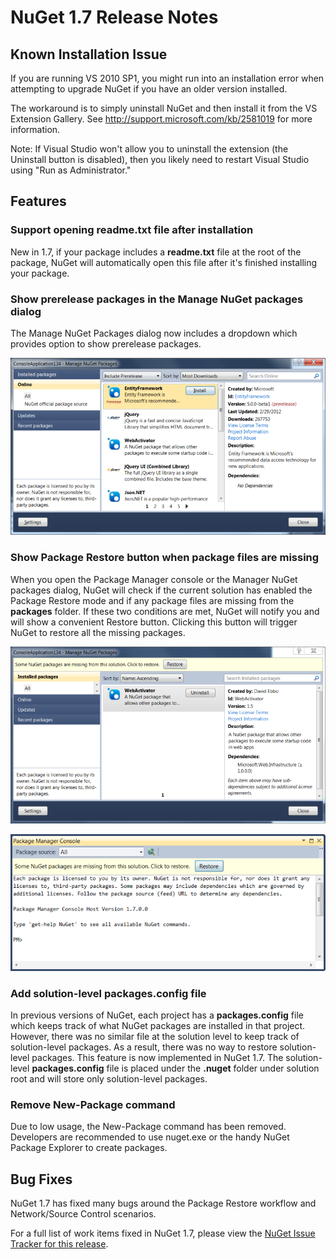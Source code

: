 ﻿# NuGet 1.7 Release Notes

## Known Installation Issue
If you are running VS 2010 SP1, you might run into an installation error when attempting to upgrade 
NuGet if you have an older version installed.

The workaround is to simply uninstall NuGet and then install it from the VS Extension Gallery.  See
<a href="http://support.microsoft.com/kb/2581019">http://support.microsoft.com/kb/2581019</a> for more information.

Note: If Visual Studio won't allow you to uninstall the extension (the Uninstall button is disabled),
then you likely need to restart Visual Studio using "Run as Administrator."

## Features

### Support opening readme.txt file after installation
New in 1.7, if your package includes a <b>readme.txt</b> file at the root of the package, NuGet will 
automatically open this file after it's finished installing your package.

### Show prerelease packages in the Manage NuGet packages dialog
The Manage NuGet Packages dialog now includes a dropdown which provides option to show prerelease 
packages.

![Showing prerelease packages](Images/prerelease-dropdown.PNG)

### Show Package Restore button when package files are missing
When you open the Package Manager console or the Manager NuGet packages dialog, NuGet will check 
if the current solution has enabled the Package Restore mode and if any package files are missing 
from the <b>packages</b> folder. If these two conditions are met, NuGet will notify you and will show a 
convenient Restore button. Clicking this button will trigger NuGet to restore all the missing 
packages.

![Package restore button on dialog](Images/packagerestore-dialog.PNG)

![Package restore button on console](Images/packagerestore-console.PNG)

### Add solution-level packages.config file
In previous versions of NuGet, each project has a <b>packages.config</b> file which keeps track of what 
NuGet packages are installed in that project. However, there was no similar file at the solution 
level to keep track of solution-level packages. As a result, there was no way to restore 
solution-level packages.
This feature is now implemented in NuGet 1.7. The solution-level <b>packages.config</b> file is placed 
under the <b>.nuget</b> folder under solution root and will store only solution-level packages.

### Remove New-Package command
Due to low usage, the New-Package command has been removed. Developers are recommended to use 
nuget.exe or the handy NuGet Package Explorer to create packages.

## Bug Fixes
NuGet 1.7 has fixed many bugs around the Package Restore workflow and Network/Source Control 
scenarios.

For a full list of work items fixed in NuGet 1.7, please view the [NuGet Issue Tracker for this release](http://nuget.codeplex.com/workitem/list/advanced?keyword=&status=Closed&type=All&priority=All&release=NuGet%201.7&assignedTo=All&component=All&sortField=Votes&sortDirection=Descending&page=0).

